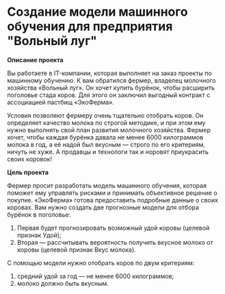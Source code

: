 # Создание модели машинного обучения для предприятия "Вольный луг"

**Описание проекта**

Вы работаете в IT-компании, которая выполняет на заказ проекты по машинному обучению. К вам обратился фермер, владелец молочного хозяйства «Вольный луг». Он хочет купить бурёнок, чтобы расширить поголовье стада коров. Для этого он заключил выгодный контракт с ассоциацией пастбищ «ЭкоФерма».

Условия позволяют фермеру очень тщательно отобрать коров. Он определяет качество молока по строгой методике, и при этом ему нужно выполнять свой план развития молочного хозяйства. Фермер хочет, чтобы каждая бурёнка давала не менее 6000 килограммов молока в год, а её надой был вкусным — строго по его критериям, ничуть не хуже. А продавцы и технологи так и норовят приукрасить своих коровок!

**Цель проекта**

Фермер просит разработать модель машинного обучения, которая поможет ему управлять рисками и принимать объективное решение о покупке. «ЭкоФерма» готова предоставить подробные данные о своих коровах. Вам нужно создать две прогнозные модели для отбора бурёнок в поголовье:

1. Первая будет прогнозировать возможный удой коровы (целевой признак Удой);
2. Вторая — рассчитывать вероятность получить вкусное молоко от коровы (целевой признак Вкус молока).

С помощью модели нужно отобрать коров по двум критериям:
1. средний удой за год — не менее 6000 килограммов;
2. молоко должно быть вкусным.
